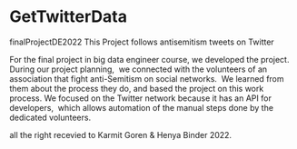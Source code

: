 # GetTwitterData
finalProjectDE2022
This Project follows antisemitism tweets on Twitter

For the final project in big data engineer course, we developed the project. 
During our project planning, 
we connected with the volunteers of an association that fight anti-Semitism on social networks. 
We learned from them about the process they do, and based the project on this work process.
We focused on the Twitter network because it has an API for developers, 
which allows automation of the manual steps done by the dedicated volunteers.

all the right recevied to Karmit Goren & Henya Binder 2022.
